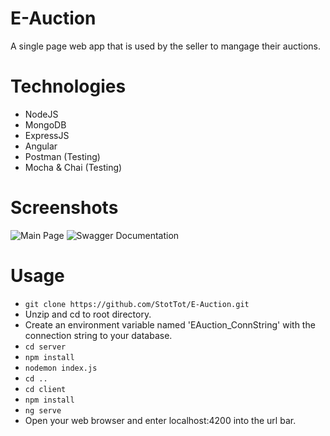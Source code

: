 # E-Auction
A single page web app that is used by the seller to mangage their auctions.
# Technologies
- NodeJS
- MongoDB
- ExpressJS
- Angular
- Postman (Testing)
- Mocha & Chai (Testing)
# Screenshots
![Main Page](https://i.imgur.com/baoOfhL.png "Main page view")
![Swagger Documentation](https://i.imgur.com/Ml9eytK.png "Swagger")
# Usage
- ```git clone https://github.com/StotTot/E-Auction.git```
- Unzip and cd to root directory.
- Create an environment variable named 'EAuction_ConnString' with the connection string to your database.
- ```cd server```
- ```npm install```
- ```nodemon index.js```
- ```cd ..```
- ```cd client```
- ```npm install```
- ```ng serve```
- Open your web browser and enter localhost:4200 into the url bar.
